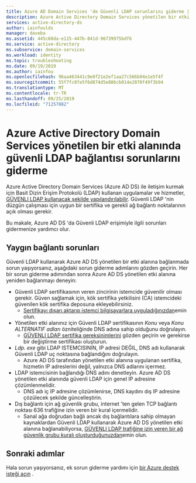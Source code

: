 ```yaml
---
title: Azure AD Domain Services 'de Güvenli LDAP sorunlarını giderme | Microsoft Docs
description: Azure Active Directory Domain Services yönetilen bir etki alanı için Güvenli LDAP (LDAPS) sorunlarını giderme hakkında bilgi edinin
services: active-directory-ds
author: iainfoulds
manager: daveba
ms.assetid: 445c60da-e115-447b-841d-96739975bdf6
ms.service: active-directory
ms.subservice: domain-services
ms.workload: identity
ms.topic: troubleshooting
ms.date: 09/19/2019
ms.author: iainfou
ms.openlocfilehash: 96aa463441c9e0f21e2ef1aa27c566b94e1e5f4f
ms.sourcegitcommit: 55f7fc8fe5f6d874d5e886cb014e2070f49f3b94
ms.translationtype: MT
ms.contentlocale: tr-TR
ms.lasthandoff: 09/25/2019
ms.locfileid: "71257882"
---
```

# <a name="troubleshoot-secure-ldap-connectivity-issues-to-an-azure-active-directory-domain-services-managed-domain"></a>Azure Active Directory Domain Services yönetilen bir etki alanında güvenli LDAP bağlantısı sorunlarını giderme

Azure Active Directory Domain Services (Azure AD DS) ile iletişim kurmak için Basit Dizin Erişim Protokolü (LDAP) kullanan uygulamalar ve hizmetler, [GÜVENLI LDAP kullanacak şekilde yapılandırılabilir](tutorial-configure-ldaps.md). Güvenli LDAP 'nin düzgün çalışması için uygun bir sertifika ve gerekli ağ bağlantı noktalarının açık olması gerekir.

Bu makale, Azure AD DS 'da Güvenli LDAP erişimiyle ilgili sorunları gidermenize yardımcı olur.

## <a name="common-connection-issues"></a>Yaygın bağlantı sorunları

Güvenli LDAP kullanarak Azure AD DS yönetilen bir etki alanına bağlanmada sorun yaşıyorsanız, aşağıdaki sorun giderme adımlarını gözden geçirin. Her bir sorun giderme adımından sonra Azure AD DS yönetilen etki alanına yeniden bağlanmayı deneyin:

* Güvenli LDAP sertifikasının veren zincirinin istemcide güvenilir olması gerekir. Güven sağlamak için, kök sertifika yetkilisini (CA) istemcideki güvenilen kök sertifika deposuna ekleyebilirsiniz.
    * [Sertifikayı dışarı aktarıp istemci bilgisayarlara uyguladığınızdan][client-cert]emin olun.
* Yönetilen etki alanınız için Güvenli LDAP sertifikasının *Konu* veya *Konu ALTERNATIF adları* özniteliğinde DNS adına sahip olduğunu doğrulayın.
    * [GÜVENLI LDAP sertifika gereksinimlerini][certs-prereqs] gözden geçirin ve gerekirse bir değiştirme sertifikası oluşturun.
* *Ldp. exe* gibi LDAP ISTEMCISININ, IP adresi DEĞIL, DNS adı kullanarak Güvenli LDAP uç noktasına bağlandığını doğrulayın.
    * Azure AD DS tarafından yönetilen etki alanına uygulanan sertifika, hizmetin IP adreslerini değil, yalnızca DNS adlarını içermez.
* LDAP istemcisinin bağlandığı DNS adını denetleyin. Azure AD DS yönetilen etki alanında güvenli LDAP için genel IP adresine çözümlenmelidir.
    * DNS adı iç IP adresine çözümlenirse, DNS kaydını dış IP adresine çözülecek şekilde güncelleştirin.
* Dış bağlantı için ağ güvenlik grubu, internet 'ten gelen TCP bağlantı noktası 636 trafiğine izin veren bir kural içermelidir.
    * Sanal ağa doğrudan bağlı ancak dış bağlantılara sahip olmayan kaynaklardan Güvenli LDAP kullanarak Azure AD DS yönetilen etki alanına bağlanabiliyorsa, [GÜVENLI LDAP trafiğine izin veren bir ağ güvenlik grubu kuralı oluşturduğunuzdan][ldaps-nsg]emin olun.

## <a name="next-steps"></a>Sonraki adımlar

Hala sorun yaşıyorsanız, ek sorun giderme yardımı için [bir Azure destek isteği açın][azure-support] .

<!-- INTERNAL LINKS -->
[azure-support]: ../active-directory/fundamentals/active-directory-troubleshooting-support-howto.md
[configure-ldaps]: tutorial-configure-ldaps.md
[certs-prereqs]: tutorial-configure-ldaps.md#create-a-certificate-for-secure-ldap
[client-cert]: tutorial-configure-ldaps.md#export-a-certificate-for-client-computers
[ldaps-nsg]: tutorial-configure-ldaps.md#lock-down-secure-ldap-access-over-the-internet
